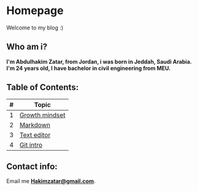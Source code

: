 # Homepage
Welcome to my blog :)


## Who am i?
**I'm Abdulhakim Zatar, from Jordan, i was born in Jeddah, Saudi Arabia.
I'm 24 years old, I have bachelor in civil engineering from MEU.**


## Table of Contents:

\# | Topic 
--- | ---
1 | [Growth mindset](lab01b)
2 | [Markdown](read01)
3 | [Text editor](read02)
4 | [Git intro](read03)

## Contact info:
Email me **Hakimzatar@gmail.com**.
